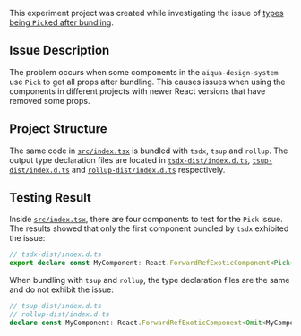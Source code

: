 This experiment project was created while investigating the issue of [types being `Pick`ed after bundling](https://appier.atlassian.net/browse/DES-1?focusedCommentId=1739595).

## Issue Description

The problem occurs when some components in the `aiqua-design-system` use `Pick` to get all props after bundling. This causes issues when using the components in different projects with newer React versions that have removed some props.

## Project Structure

The same code in [`src/index.tsx`](/src/index.tsx) is bundled with `tsdx`, `tsup` and `rollup`. The output type declaration files are located in [`tsdx-dist/index.d.ts`](/tsdx-dist/index.d.ts), [`tsup-dist/index.d.ts`](/tsup-dist/index.d.ts) and [`rollup-dist/index.d.ts`](/rollup-dist/index.d.ts)  respectively.

## Testing Result

Inside [`src/index.tsx`](/src/index.tsx), there are four components to test for the `Pick` issue. The results showed that only the first component bundled by `tsdx` exhibited the issue:

```typescript
// tsdx-dist/index.d.ts
export declare const MyComponent: React.ForwardRefExoticComponent<Pick<MyComponentProps, "slot" | "style" | "title" | "key" | "defaultChecked" | "defaultValue" | "suppressContentEditableWarning" | "suppressHydrationWarning" | "accessKey" | "autoFocus" | "className" | "contentEditable" | "contextMenu" | "dir" | "draggable" | "hidden" | "id" | "lang" | "nonce" | "placeholder" | "spellCheck" | "tabIndex" | "translate" | "radioGroup" | "role" | "about" | "content" | "datatype" | "inlist" | "prefix" | "property" | "rel" | "resource" | "rev" | "typeof" | "vocab" | "autoCapitalize" | "autoCorrect" | "autoSave" | "color" | "itemProp" | "itemScope" | "itemType" | "itemID" | "itemRef" | "results" | "security" | "unselectable" | "inputMode" | "is" | "aria-activedescendant" | "aria-atomic" | "aria-autocomplete" | "aria-busy" | "aria-checked" | "aria-colcount" | "aria-colindex" | "aria-colspan" | "aria-controls" | "aria-current" | "aria-describedby" | "aria-details" | "aria-disabled" | "aria-dropeffect" | "aria-errormessage" | "aria-expanded" | "aria-flowto" | "aria-grabbed" | "aria-haspopup" | "aria-hidden" | "aria-invalid" | "aria-keyshortcuts" | "aria-label" | "aria-labelledby" | "aria-level" | "aria-live" | "aria-modal" | "aria-multiline" | "aria-multiselectable" | "aria-orientation" | "aria-owns" | "aria-placeholder" | "aria-posinset" | "aria-pressed" | "aria-readonly" | "aria-relevant" | "aria-required" | "aria-roledescription" | "aria-rowcount" | "aria-rowindex" | "aria-rowspan" | "aria-selected" | "aria-setsize" | "aria-sort" | "aria-valuemax" | "aria-valuemin" | "aria-valuenow" | "aria-valuetext" | "children" | "dangerouslySetInnerHTML" | "onCopy" | "onCopyCapture" | "onCut" | "onCutCapture" | "onPaste" | "onPasteCapture" | "onCompositionEnd" | "onCompositionEndCapture" | "onCompositionStart" | "onCompositionStartCapture" | "onCompositionUpdate" | "onCompositionUpdateCapture" | "onFocus" | "onFocusCapture" | "onBlur" | "onBlurCapture" | "onChange" | "onChangeCapture" | "onBeforeInput" | "onBeforeInputCapture" | "onInput" | "onInputCapture" | "onReset" | "onResetCapture" | "onSubmit" | "onSubmitCapture" | "onInvalid" | "onInvalidCapture" | "onLoad" | "onLoadCapture" | "onError" | "onErrorCapture" | "onKeyDown" | "onKeyDownCapture" | "onKeyPress" | "onKeyPressCapture" | "onKeyUp" | "onKeyUpCapture" | "onAbort" | "onAbortCapture" | "onCanPlay" | "onCanPlayCapture" | "onCanPlayThrough" | "onCanPlayThroughCapture" | "onDurationChange" | "onDurationChangeCapture" | "onEmptied" | "onEmptiedCapture" | "onEncrypted" | "onEncryptedCapture" | "onEnded" | "onEndedCapture" | "onLoadedData" | "onLoadedDataCapture" | "onLoadedMetadata" | "onLoadedMetadataCapture" | "onLoadStart" | "onLoadStartCapture" | "onPause" | "onPauseCapture" | "onPlay" | "onPlayCapture" | "onPlaying" | "onPlayingCapture" | "onProgress" | "onProgressCapture" | "onRateChange" | "onRateChangeCapture" | "onSeeked" | "onSeekedCapture" | "onSeeking" | "onSeekingCapture" | "onStalled" | "onStalledCapture" | "onSuspend" | "onSuspendCapture" | "onTimeUpdate" | "onTimeUpdateCapture" | "onVolumeChange" | "onVolumeChangeCapture" | "onWaiting" | "onWaitingCapture" | "onAuxClick" | "onAuxClickCapture" | "onClick" | "onClickCapture" | "onContextMenu" | "onContextMenuCapture" | "onDoubleClick" | "onDoubleClickCapture" | "onDrag" | "onDragCapture" | "onDragEnd" | "onDragEndCapture" | "onDragEnter" | "onDragEnterCapture" | "onDragExit" | "onDragExitCapture" | "onDragLeave" | "onDragLeaveCapture" | "onDragOver" | "onDragOverCapture" | "onDragStart" | "onDragStartCapture" | "onDrop" | "onDropCapture" | "onMouseDown" | "onMouseDownCapture" | "onMouseEnter" | "onMouseLeave" | "onMouseMove" | "onMouseMoveCapture" | "onMouseOut" | "onMouseOutCapture" | "onMouseOver" | "onMouseOverCapture" | "onMouseUp" | "onMouseUpCapture" | "onSelect" | "onSelectCapture" | "onTouchCancel" | "onTouchCancelCapture" | "onTouchEnd" | "onTouchEndCapture" | "onTouchMove" | "onTouchMoveCapture" | "onTouchStart" | "onTouchStartCapture" | "onPointerDown" | "onPointerDownCapture" | "onPointerMove" | "onPointerMoveCapture" | "onPointerUp" | "onPointerUpCapture" | "onPointerCancel" | "onPointerCancelCapture" | "onPointerEnter" | "onPointerEnterCapture" | "onPointerLeave" | "onPointerLeaveCapture" | "onPointerOver" | "onPointerOverCapture" | "onPointerOut" | "onPointerOutCapture" | "onGotPointerCapture" | "onGotPointerCaptureCapture" | "onLostPointerCapture" | "onLostPointerCaptureCapture" | "onScroll" | "onScrollCapture" | "onWheel" | "onWheelCapture" | "onAnimationStart" | "onAnimationStartCapture" | "onAnimationEnd" | "onAnimationEndCapture" | "onAnimationIteration" | "onAnimationIterationCapture" | "onTransitionEnd" | "onTransitionEndCapture" | "someProp" | "anotherProp"> & React.RefAttributes<HTMLDivElement>>;
```

When bundling with `tsup` and `rollup`, the type declaration files are the same and do not exhibit the issue:

```typescript
// tsup-dist/index.d.ts
// rollup-dist/index.d.ts
declare const MyComponent: React.ForwardRefExoticComponent<Omit<MyComponentProps, "ref"> & React.RefAttributes<HTMLDivElement>>;
```
